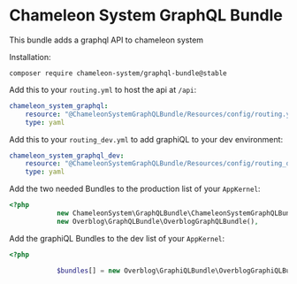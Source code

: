 # Chameleon System GraphQL Bundle

This bundle adds a graphql API to chameleon system

Installation:

`composer require chameleon-system/graphql-bundle@stable`

Add this to your `routing.yml` to host the api at `/api`:

```yaml
chameleon_system_graphql:
    resource: "@ChameleonSystemGraphQLBundle/Resources/config/routing.yml"
    type: yaml
```

Add this to your `routing_dev.yml` to add graphiQL to your dev environment:
```yaml
chameleon_system_graphql_dev:
    resource: "@ChameleonSystemGraphQLBundle/Resources/config/routing_dev.yml"
    type: yaml
```

Add the two needed Bundles to the production list of your `AppKernel`:

```php
<?php
            new ChameleonSystem\GraphQLBundle\ChameleonSystemGraphQLBundle(),
            new Overblog\GraphQLBundle\OverblogGraphQLBundle(),
```

Add the graphiQL Bundles to the dev list of your `AppKernel`:
```php
<?php

            $bundles[] = new Overblog\GraphiQLBundle\OverblogGraphiQLBundle();

```
